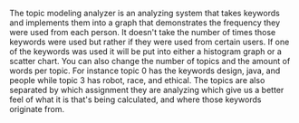 The topic modeling analyzer is an analyzing system that takes keywords and implements them into a graph that demonstrates the frequency they were used from each person. It doesn't take the number of times those keywords were used but rather if they were used from certain users. If one of the keywords was used it will be put into either a histogram graph or a scatter chart. You can also change the number of topics and the amount of words per topic. For instance topic 0 has the keywords design, java, and people while topic 3 has robot, race, and ethical. The topics are also separated by which assignment they are analyzing which give us a better feel of what it is that's being calculated, and where those keywords originate from.

